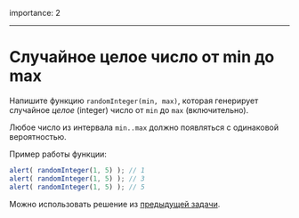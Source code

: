 importance: 2

---

# Случайное целое число от min до max

Напишите функцию `randomInteger(min, max)`, которая генерирует случайное *целое* (integer) число от `min` до `max` (включительно).

Любое число из интервала `min..max` должно появляться с одинаковой вероятностью.


Пример работы функции:

```js
alert( randomInteger(1, 5) ); // 1
alert( randomInteger(1, 5) ); // 3
alert( randomInteger(1, 5) ); // 5
```

Можно использовать решение из [предыдущей задачи](info:task/random-min-max).
